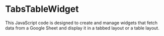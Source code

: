 # TabsTableWidget
This JavaScript code is designed to create and manage widgets that fetch data from a Google Sheet and display it in a tabbed layout or a table layout.
